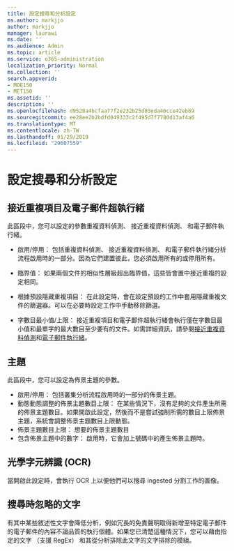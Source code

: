 ```yaml
---
title: 設定搜尋和分析設定
ms.author: markjjo
author: markjjo
manager: laurawi
ms.date: ''
ms.audience: Admin
ms.topic: article
ms.service: o365-administration
localization_priority: Normal
ms.collection: ''
search.appverid:
- MOE150
- MET150
ms.assetid: ''
description: ''
ms.openlocfilehash: d9528a4bcfaa77f2e232b25d03eda46cce42ebb9
ms.sourcegitcommit: ee28ee2b2bdfd049333c2f495d7f7780d13af4a6
ms.translationtype: MT
ms.contentlocale: zh-TW
ms.lasthandoff: 01/29/2019
ms.locfileid: "29607559"
---
```

# <a name="configure-search-and-analytics-settings"></a>設定搜尋和分析設定


## <a name="near-duplicates-and-email-threading"></a>接近重複項目及電子郵件超執行緒

此區段中，您可以設定的參數重複資料偵測、 接近重複資料偵測、 和電子郵件執行緒。

- 啟用/停用： 包括重複資料偵測、 接近重複資料偵測、 和電子郵件執行緒分析流程啟用時的一部分。因為它們建置彼此，您必須啟用所有的或停用所有。

- 臨界值： 如果兩個文件的相似性層級超出臨界值，這些皆會置中接近重複的設定相同。

- 根據預設隱藏重複項目： 在此設定時，會在設定預設的工作中套用隱藏重複文件的篩選器。可以在必要時設定工作中手動移除篩選。

- 字數目最小值/上限： 接近重複項目和電子郵件超執行緒會執行僅在字數目最小值和最單字的最大數目至少要有的文件。如需詳細資訊，請參閱[接近重複資料偵測](near-duplicates.md)和[電子郵件執行緒](email-threading.md)。

## <a name="themes"></a>主題

此區段中，您可以設定為佈景主題的參數。

- 啟用/停用： 包括叢集分析流程啟用時的一部分的佈景主題。
- 動態動態調整的佈景主題數目上限： 在某些情況下，沒有足夠的文件產生所需的佈景主題數目。如果開啟此設定，然後而不是嘗試強制所需的數目上限佈景主題，系統會調整佈景主題數目上限動態。
- 佈景主題數目上限： 想要的佈景主題數目
- 包含佈景主題中的數字： 啟用時，它會加上號碼中的產生佈景主題時。  

## <a name="optical-character-recognition-ocr"></a>光學字元辨識 (OCR)

當開啟此設定時，會執行 OCR 上以便他們可以搜尋 ingested 分割工作的圖像。

## <a name="ignore-text"></a>搜尋時忽略的文字

有其中某些敘述性文字會降低分析，例如冗長的免責聲明取得新增至特定電子郵件的電子郵件的內容不論品質的執行個體。如果您已清楚這種情況下，您可以藉由指定的文字 （支援 RegEx） 和其從分析排除此文字的文字排除的模組。